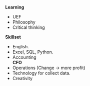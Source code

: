 **Learning**  
- UEF  
- Philosophy  
- Critical thinking  
  
**Skillset**  
- English.  
- Excel, SQL, Python.  
- Accounting  
**CFO**  
- Operations (Change → more profit)  
- Technology for collect data.  
- Creativity